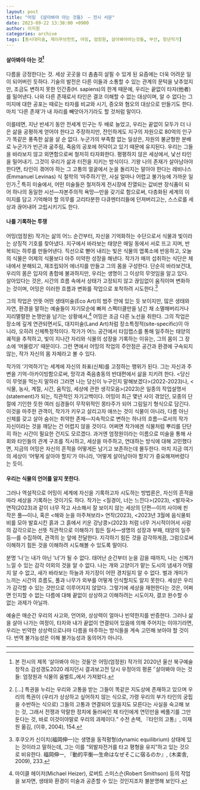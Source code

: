 ```yaml
---
layout: post
title: "어밍 《살아봐야 아는 것들》 — 전시 서문"
date: 2023-09-22 13:38:00 +0900
author: 이지원
categories: archive
tags: [동시대미술, 제이무브먼트, 어밍, 엄정원, 살아봐야아는것들, 부산, 청년작가]
---
```



#### 살아봐야 아는 것[^1]

다름을 긍정한다는 것. 세상 곳곳을 더 촘촘히 살필 수 있게 된 요즘에는 더욱 어려운 일이 되어버린 듯하다. 기술의 발전은 다른 이들과 소통할 수 있는 관계의 문턱을 낮추었지만, 조금도 변하지 못한 인간종(H. sapiens)의 한계 때문에, 우리는 끝없이 타자(他者)를 밀어낸다. 나와 다른 존재로서 타인은 결코 이해할 수 없는 대상이며, 알 수 없다는 그 미지에 대한 공포는 때로는 타자를 비교와 시기, 증오와 혐오의 대상으로 만들기도 한다. 마치 '다른 존재’가 내 자리를 빼앗아가기라도 할 것처럼 말이다. 

이를테면, 지난 반세기 동안 전세계 인구는 두 배로 늘었고, 우리는 끝없이 모두가 더 나은 삶을 공평하게 얻어야 한다고 주장하지만, 잔인하게도 지구의 자원으로 80억의 인구가 똑같은 풍족한 삶을 살 순 없다. 누군가의 부족함 없는 일상은, 자원의 불균형한 분배로 누군가가 빈곤과 굶주림, 죽음의 공포에 허덕이고 있기 때문에 유지된다. 우리는 그들을 바라보지 않고 외면함으로써 철저히 타자화한다. 평평하지 않은 세상에서, 낯선 타인을 밀어내기. 그것이 우리가 삶과 터전을 지키는 방식이다. 기왕 나의 존재가 살아남아야 한다면, 타인이 겪어야 하는 그 고통의 얼굴에서 눈을 돌리지는 말아야 한다는 레비나스(Emmanuel Levinas) 식 철학의 ‘마주하기’란, 사실 얼마나 어렵고 불가능에 가까운 일인가.[^2] 특히 미술에서, 어떤 미술들은 철저하게 전시장에 진열되는 값비싼 장식품이 되어 하나의 동일한 시선—자본주의적 욕망—만을 갖기로 함으로써, 다층화된 세계의 이미지를 담고 기억해야 할 의무를 고리타분한 다큐멘터리들에 던져버리고는, 스스로를 세상과 끊어내어 고립시키기도 한다. 

#### 나를 기록하는 투쟁

어밍(엄정원) 작가는 삶의 어느 순간부터, 자신을 기억화하는 수단으로서 식물과 빛이라는 상징적 기호를 찾아냈다. 지구에서 바라보는 태양은 매일 동에서 서로 뜨고 지며, 반복되는 하루를 만들어낸다. 직선으로 뻗어 내리는 빛은 식물의 엽록소에 반응하고, 오늘의 식물은 어제의 식물보다 아주 미약한 성장을 해낸다. 작가가 매끼 섭취하는 식단은 체내에서 분해되고, 재조립되어 에너지를 만들고 그의 몸을 구성한다. 단순히 바라보건대, 우리의 몸은 입자의 총합에 불과하지만, 우리는 생명이 그 이상의 무엇임을 알고 있다. 살아있다는 것은, 시간의 흐름 속에서 상태가 고정되지 않고 끊임없이 움직이며 변화하는 것이며, 어밍은 이러한 흐름과 변화를 작업으로 포착하려 시도한다.[^3]

그의 작업은 언뜻 어떤 생태미술(Eco Art)의 범주 안에 있는 듯 보이지만, 많은 생태와 자연, 환경을 말하는 예술들이 자기모순에 빠져 스펙터클만을 남긴 채 소멸해버리거나 지리멸렬한 논쟁만을 남기는 상황에서,[^4] 어밍은 조금 다른 노선을 취한다. 그의 작업은 장소에 깊게 연관되면서도, 대지미술(Land Art)처럼 장소특정적(site-specific)이 아니라, 오히려 신체특정적이다. 작가가 어느 공간에서 타임랩스를 통해 일주하는 태양의 궤적을 추적하고, 빛이 지나간 자리와 식물의 성장을 기록하는 이유는, 그의 몸이 그 장소에 ‘머물렀기’ 때문이다. 그런 면에서 어밍의 작업의 주안점은 공간과 환경에 구속되지 않는, 작가 자신의 몸 자체라고 볼 수 있다. 

작가의 ‘기억하기’는 세계에 자신의 좌표(신체)를 고정하는 행위가 된다. 그는 자신과 주변을 기억-아카이빙함으로써, 망각과 죽음충동의 반대편에서 삶을 지키려 한다. \<당신이 무엇을 먹는지 말하라 그러면 나는 당신이 누구인지 말해보겠다>(2022-2023)나, \<식물, 농사, 계절, 시간, 움직임, 세상에 관한 생각모음>(2023)은 일종의 작업설명서(statement)가 되는, 직관적인 자기고백이다. 어밍이 최근 몇년 사이 겪었던, 모종의 단절에 기인한 듯한 여러 심경들이 무작위적인 몽타주가 되어 그림일기 형식으로 담긴다. 이것을 마주한 관객이, 작가가 키우고 살리고자 애쓰는 것이 식물이 아니라, 다름 아닌 신체를 갖고 살아 숨쉬는 취약한 존재—지속적으로 변하는 하나의 흐름—로서의 작가 자신이라는 것을 깨닫는 건 어렵지 않을 것이다. 어쩌면 작가에겐 식물처럼 뿌리를 단단히 하는 시간이 필요한 건지도 모르겠다. 과거엔 엄정원이라는 이름으로 미술을 통해 사회와 타인들의 관계 구조를 직시하고, 세상을 마주하고, 연대하는 방식에 대해 고민했다면, 지금의 어밍은 자신의 흔적을 어떻게든 남기고 보존하는데 몰두한다. 마치 지금 여기의 세상이 ‘어떻게 살아야 할지’가 아니라, ‘어떻게 살아남아야 할지’가 중요해져버렸다는 듯이. 

#### 우리는 식물의 언어를 알지 못한다.

그러나 역설적으로 어밍이 세계에 자신을 기록하고자 시도하는 방법론은, 자신의 흔적을 따라 세상을 기록하는 것이기도 하다. 작가는 \<질경이, 너는 느낀다>(2023),  \<발자국> 연작(2023)과 같이 너무 작고 사소해서 잘 보이지 않는 세상의 단편—이끼 사이에 핀 작은 풀—이나, 혹은  \<해와 눈을 마주쳐보라> 연작(2023), \<2023년 3월에 음식물퇴비를 모아 발효시킨 흙과 그 흙에서 키운 강낭콩>(2023) 처럼 너무 거시적이어서 사람의 감각으로는 선뜻 직관적으로 이해하기 힘든 질서—생명의 성장과 부패, 태양의 일주 등—를 수집하여, 관객의 눈 앞에 전달한다. 지각하기 힘든 것을 감각하게끔, 그럼으로써 이해하기 힘든 것을 이해하려 시도해볼 수 있도록 말이다. 

분명 ‘나’는 내가 아닌 ‘너’가 될 수 없다. 태어난 순간부터 눈을 감을 때까지, 나는 신체가 느낄 수 있는 감각 이외의 것을 알 수 없다. 나는 개와 고양이가 맡는 도시의 냄새가 어떨지 알 수 없고, 새가 바라보는 하늘과 자기장이 어떤 경치일지 알 수 없다. 벌과 개미가 느끼는 시간의 흐름도, 풀과 나무가 외부를 어떻게 인식할지도 알지 못한다. 세상은 우리가 감각할 수 있는 것만으로 이루어지지 않았다. 그렇기에 세상을 재현한다는 것은, 어쩌면 인지할 수 없는 다름에 대해 끝없이 상상하고 이해하려는 시도이자, 결코 완수할 수 없는 과제가 아닐까. 

예술은 매순간 우리의 사고와, 언어와, 상상력이 얼마나 빈약한지를 반증한다. 그러나 삶을 살아 나가는 여정이, 타자와 내가 끝없이 연결되어 있음에 의해 주어지는 이야기라면, 우리는 빈약한 상상력으로나마 다름을 마주하는 방식들을 계속 고민해 보아야 할 것이다. 번역 불가능성은 이해 불가능성과 동의어가 아니다.

---

[^1]: 본 전시의 제목 ‘살아봐야 아는 것들’은 어밍(엄정원) 작가의 2020년 울산 북구예술창작소 감성갱도2020 레지던시 결과보고전 당시 우정아의 평론 ⌜살아봐야 아는 것들: 엄정원과 식물의 움벨트⌟에서 가져왔다.
[^2]: […] 특권을 누리는 우리와 고통을 받는 그들이 똑같은 지도상에 존재하고 있으며 우리의 특권이 (우리가 상상하고 싶어하지 않는 식으로, 가령 우리의 부가 타인의 궁핍을 수반하는 식으로) 그들의 고통과 연결되어 있을지도 모른다는 사실을 숙고해 보는 것, 그래서 전쟁과 악랄한 정치에 둘러싸인 채 타인에게 연민만을 베풀기를 그만둔다는 것, 바로 이것이야말로 우리의 과제이다.” 수전 손택, 『타인의 고통』, 이재원 옮김, (이후, 2004), 154.
[^3]: 후쿠오카 신이치(福岡伸一)는 생명을 동적평형(dynamic equilibrium) 상태에 있는 것이라고 말하는데, 그는 이를 “외발자전거를 타고 평형을 유지”하고 있는 것으로 비유한다. 福岡伸一, 『動的平衡—生命はなぜそこに宿るのか』, (木楽舎, 2009), 233.
[^4]: 마이클 헤이저(Michael Heizer), 로버트 스미스슨(Robert Smithson) 등의 작업을 보자면, 생태와 환경이 미술과 공존할 수 있는 것인지조차 불분명해 보인다.
